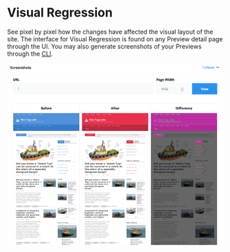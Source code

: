 # Visual Regression

See pixel by pixel how the changes have affected the visual layout of the site. The interface for Visual Regression is found on any Preview detail page through the UI. You may also generate screenshots of your Previews through the [CLI](../CLI/index.md). 

![Visual Regression](_images/visual-regression.png)